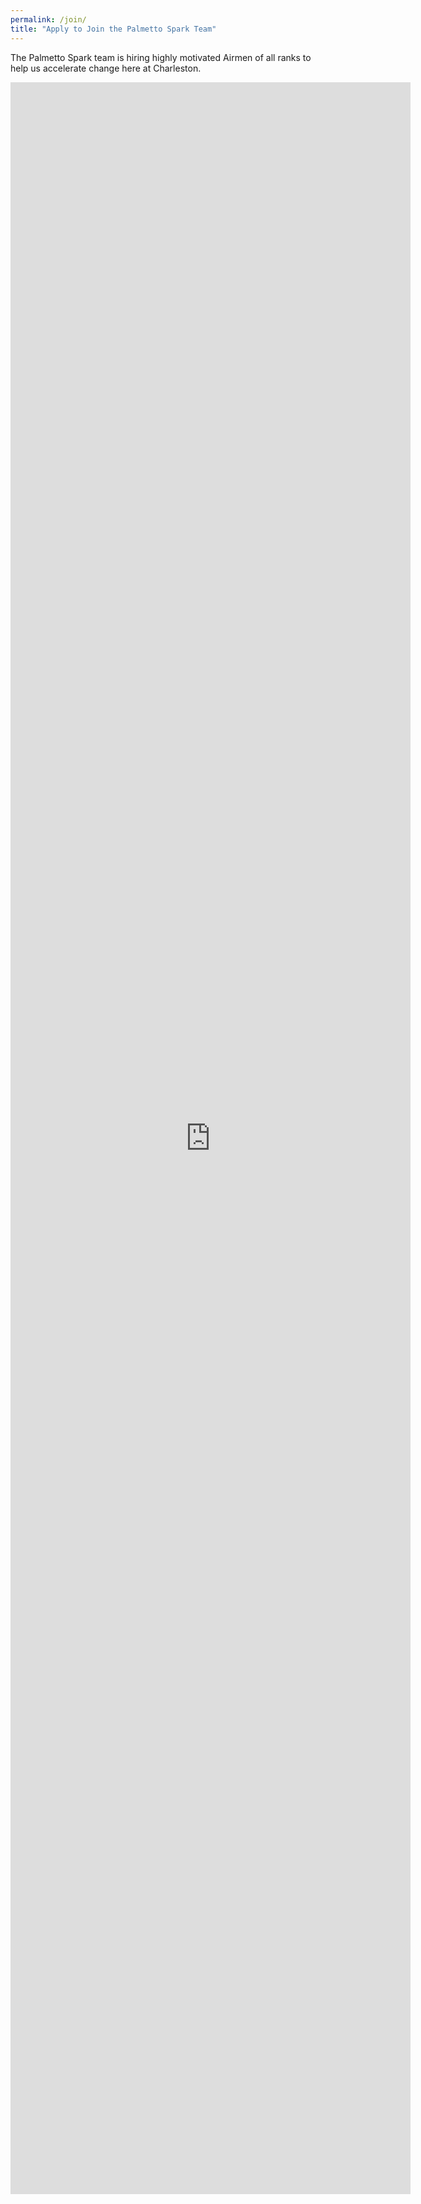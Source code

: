 ```yaml
---
permalink: /join/
title: "Apply to Join the Palmetto Spark Team"
---
```


The Palmetto Spark team is hiring highly motivated Airmen of all ranks to help us accelerate change here at Charleston.

<iframe src="https://docs.google.com/forms/d/e/1FAIpQLSdMSQGaNIJaSw1OJ8iOTMvwag2CzRCFGY_S3D5LNJKT6DBhjg/viewform?embedded=true" width="640" height="3379" frameborder="0" marginheight="0" marginwidth="0">Loading…</iframe>